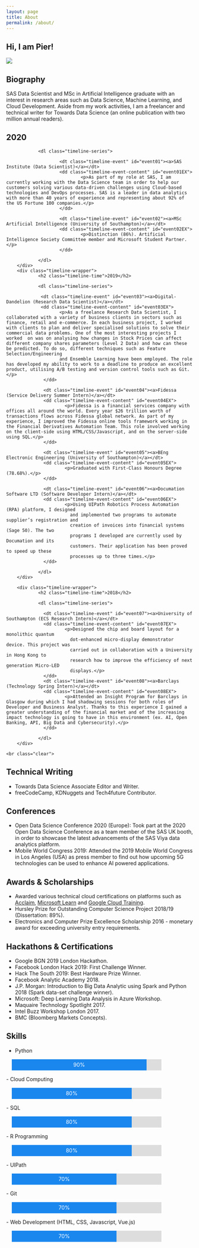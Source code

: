 ```yaml
---
layout: page
title: About
permalink: /about/
---
```


<style>
  #myProgress {
    width: 80%;
    background-color: #ddd;
    margin: 15px;
  }

  #myBar {
    width: 90%;
    height: 30px;
    background-color: #1a87ee;
    text-align: center;
    line-height: 30px;
    color: white;
  }

  #myBar2 {
    width: 70%;
    height: 30px;
    background-color: #1a87ee;
    text-align: center;
    line-height: 30px;
    color: white;
  }

  #myBar3 {
    width: 60%;
    height: 30px;
    background-color: #1a87ee;
    text-align: center;
    line-height: 30px;
    color: white;
  }

  #myBar4 {
    width: 80%;
    height: 30px;
    background-color: #1a87ee;
    text-align: center;
    line-height: 30px;
    color: white;
  }

</style>

<link rel="stylesheet" href="/assets/css/timeliner.css" type="text/css" media="screen">
<script src="https://ajax.googleapis.com/ajax/libs/jquery/3.1.1/jquery.min.js"></script>
<script type="text/javascript" src="/assets/js/timeliner.js"></script>

<script>
jQuery(document).ready(function($){
  $.timeliner({});
});
</script>

## Hi, I am Pier!

![](/assets/img/posts/timeline.gif)

## Biography
SAS Data Scientist and MSc in Artificial Intelligence graduate with an interest in research areas such as Data Science, Machine Learning, and Cloud Development. Aside from my work activities, I am a freelancer and technical writer for Towards Data Science (an online publication with two million annual readers).

<div id="timeline" class="timeline-container">
        <div class="timeline-wrapper">
                <h2 class="timeline-time">2020</h2>

                <dl class="timeline-series">

                        <dt class="timeline-event" id="event01"><a>SAS Institute (Data Scientist)</a></dt>
                        <dd class="timeline-event-content" id="event01EX">
                                <p>As part of my role at SAS, I am currently working with the Data Science team in order to help our customers solving various data-driven challenges using Cloud-based technologies and DevOps processes. SAS is a leader in data analytics with more than 40 years of experience and representing about 92% of the US Fortune 100 companies.</p>
                        </dd>

                        <dt class="timeline-event" id="event02"><a>MSc Artificial Intelligence (University of Southampton)</a></dt>
                        <dd class="timeline-event-content" id="event02EX">
                                <p>Distinction (86%). Artificial Intelligence Society Committee member and Microsoft Student Partner.</p>
                        </dd>

                </dl>
        </div>
        <div class="timeline-wrapper">
                <h2 class="timeline-time">2019</h2>

                <dl class="timeline-series">

                 <dt class="timeline-event" id="event03"><a>Digital-Dandelion (Research Data Scientist)</a></dt>
                 <dd class="timeline-event-content" id="event03EX">
                        <p>As a freelance Research Data Scientist, I collaborated with a variety of business clients in sectors such as finance, retail and e-commerce. In each business project, I worked with clients to plan and deliver specialised solutions to solve their commercial data problems. One of the most interesting projects I worked  on was on analysing how changes in Stock Prices can affect different company shares parameters (Level 2 Data) and how can these be predicted. To do so, different techniques such as Feature Selection/Engineering
                        and Ensemble Learning have been employed. The role has developed my ability to work to a deadline to produce an excellent product, utilising A/B testing and version control tools such as Git.</p>
                  </dd>

                  <dt class="timeline-event" id="event04"><a>Fidessa (Service Delivery Summer Intern)</a></dt>
                  <dd class="timeline-event-content" id="event04EX">
                          <p>Fidessa is a financial services company with offices all around the world. Every year $26 trillion worth of transactions flows across Fidessa global network. As part of my experience, I improved the Fidessa online tools framework working in the Financial Derivatives Automation Team. This role involved working on the client-side using HTML/CSS/Javascript, and on the server-side using SQL.</p>
                  </dd>

                  <dt class="timeline-event" id="event05"><a>BEng Electronic Engineering (University of Southampton)</a></dt>
                  <dd class="timeline-event-content" id="event05EX">
                          <p>Graduated with First-Class Honours Degree (78.68%).</p>
                  </dd>

                  <dt class="timeline-event" id="event06"><a>Documation Software LTD (Software Developer Intern)</a></dt>
                  <dd class="timeline-event-content" id="event06EX">
                          <p>Using UIPath Robotics Process Automation (RPA) platform, I designed
                            and implemented two programs to automate supplier’s registration and
                            creation of invoices into financial systems (Sage 50). The two
                            programs I developed are currently used by Documation and its
                            customers. Their application has been proved to speed up these
                            processes up to three times.</p>
                  </dd>

                </dl>
        </div>

        <div class="timeline-wrapper">
                <h2 class="timeline-time">2018</h2>

                <dl class="timeline-series">

                  <dt class="timeline-event" id="event07"><a>University of Southampton (ECS Research Intern)</a></dt>
                  <dd class="timeline-event-content" id="event07EX">
                          <p>Designed the chip and board layout for a monolithic quantum
                            dot-enhanced micro‐display demonstrator device. This project was
                            carried out in collaboration with a University in Hong Kong to
                            research how to improve the efficiency of next generation Micro-LED
                            displays.</p>
                  </dd>
                  <dt class="timeline-event" id="event08"><a>Barclays (Technology Spring Intern)</a></dt>
                  <dd class="timeline-event-content" id="event08EX">
                          <p>Attended an Insight Program for Barclays in Glasgow during which I had shadowing sessions for both roles of Developer and Business Analyst. Thanks to this experience I gained a greater understanding of the financial market and of the increasing impact technology is going to have in this environment (ex. AI, Open Banking, API, Big Data and Cybersecurity).</p>
                  </dd>

                </dl>
        </div>

    <br class="clear">
</div>

## Technical Writing
- Towards Data Science Associate Editor and Writer.
- freeCodeCamp, KDNuggets and Tech4future Contributor.

## Conferences
- Open Data Science Conference 2020 (Europe): Took part at the 2020 Open Data Science Conference as a team member of the SAS UK booth, in order to showcase the latest advancements of the SAS Viya data analytics platform.
- Mobile World Congress 2019: Attended the 2019 Mobile World Congress in Los Angeles (USA) as press member to find out how upcoming 5G
technologies can be used to enhance AI powered applications.

## Awards & Scholarships
- Awarded various technical cloud certifications on platforms such as [Acclaim](https://www.youracclaim.com/users/pier-paolo-ippolito/badges), [Microsoft Learn](https://docs.microsoft.com/en-us/users/pier-paolo-ippolito/) and [Google Cloud Training](https://google.qwiklabs.com/public_profiles/e1c7f8ed-a728-4b46-a297-ad490469373a).
- Hursley Prize for Outstanding Computer Science Project 2018/19 (Dissertation: 89%).
- Electronics and Computer Prize Excellence Scholarship 2016 - monetary award for exceeding university entry requirements.

## Hackathons & Certifications
- Google BGN 2019 London Hackathon.
- Facebook London Hack 2019: First Challenge Winner.
- Hack The South 2019: Best Hardware Prize Winner.
- Facebook Analytic Academy 2018.
- J.P. Morgan: Introduction to Big Data Analytic using Spark and Python 2018 (Spark data-set challenge winner).
- Microsoft: Deep Learning Data Analysis in Azure Workshop.
- Maquaire Technology Spotlight 2017.
- Intel Buzz Workshop London 2017.
- BMC (Bloomberg Markets Concepts).

## Skills
- Python
<div id="myProgress">
  <div id="myBar">90%</div>
</div>
- Cloud Computing
<div id="myProgress">
  <div id="myBar4">80%</div>
</div>
- SQL
<div id="myProgress">
  <div id="myBar4">80%</div>
</div>
- R Programming
<div id="myProgress">
  <div id="myBar4">80%</div>
</div>
- UIPath
<div id="myProgress">
  <div id="myBar2">70%</div>
</div>
- Git
<div id="myProgress">
  <div id="myBar2">70%</div>
</div>
- Web Development (HTML, CSS, Javascript, Vue.js)
<div id="myProgress">
  <div id="myBar2">70%</div>
</div>
